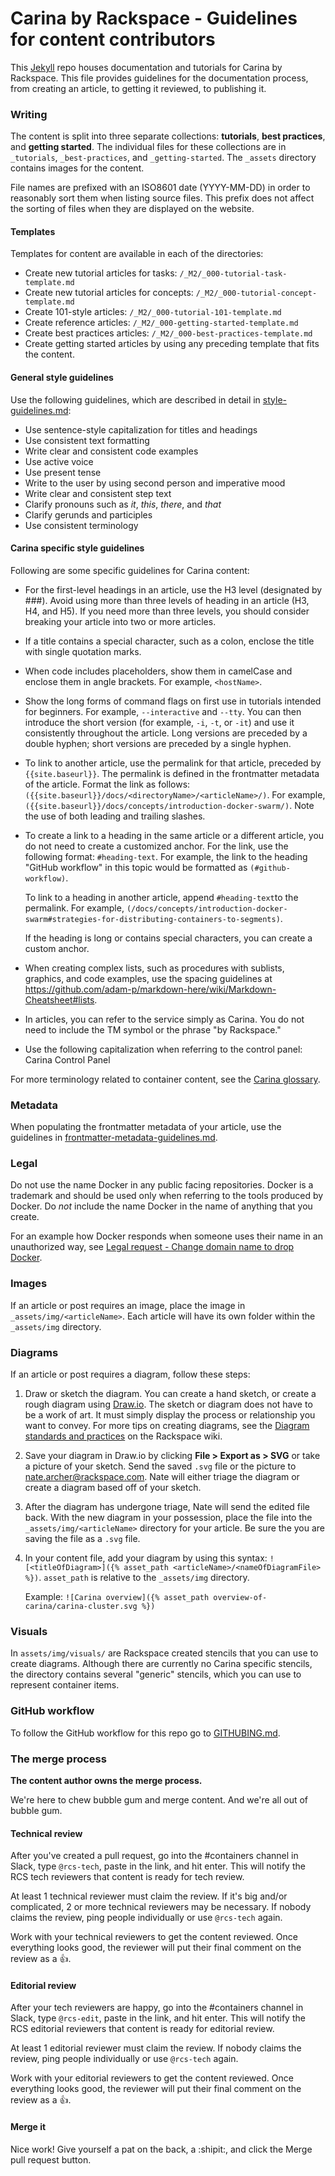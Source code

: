 # Carina by Rackspace - Guidelines for content contributors

This [Jekyll](http://jekyllrb.com/) repo houses documentation and tutorials for
Carina by Rackspace. This file provides guidelines for the documentation
process, from creating an article, to getting it reviewed, to publishing it.

### Writing

The content is split into three separate collections: **tutorials**, **best
practices**, and **getting started**. The individual files for these
collections are in `_tutorials`, `_best-practices`, and `_getting-started`. The
`_assets` directory contains images for the content.

File names are prefixed with an ISO8601 date (YYYY-MM-DD) in order to
reasonably sort them when listing source files. This prefix does not affect the
sorting of files when they are displayed on the website.

#### Templates

Templates for content are available in each of the directories:

- Create new tutorial articles for tasks: `/_M2/_000-tutorial-task-template.md`
- Create new tutorial articles for concepts:
  `/_M2/_000-tutorial-concept-template.md`
- Create 101-style articles: `/_M2/_000-tutorial-101-template.md`
- Create reference articles: `/_M2/_000-getting-started-template.md`
- Create best practices articles: `/_M2/_000-best-practices-template.md`
- Create getting started articles by using any preceding template that fits the
  content.

#### General style guidelines

Use the following guidelines, which are described in detail in
[style-guidelines.md](style-guidelines.md):

- Use sentence-style capitalization for titles and headings
- Use consistent text formatting
- Write clear and consistent code examples
- Use active voice
- Use present tense
- Write to the user by using second person and imperative mood
- Write clear and consistent step text
- Clarify pronouns such as *it*, *this*, *there*, and *that*
- Clarify gerunds and participles
- Use consistent terminology

#### Carina specific style guidelines

Following are some specific guidelines for Carina content:

- For the first-level headings in an article, use the H3 level (designated
  by ###). Avoid using more than three levels of heading in an article (H3, H4,
  and H5). If you need more than three levels, you should consider breaking
  your article into two or more articles.

- If a title contains a special character, such as a colon, enclose the title
  with single quotation marks.

- When code includes placeholders, show them in camelCase and enclose them in
  angle brackets. For example, `<hostName>`.

- Show the long forms of command flags on first use in tutorials intended for
  beginners. For example, `--interactive` and `--tty`. You can then introduce
  the short version (for example, `-i`, `-t`, or `-it`) and use it consistently
  throughout the article. Long versions are preceded by a double hyphen; short
  versions are preceded by a single hyphen.

- To link to another article, use the permalink for that article, preceded by
  `{{site.baseurl}}`. The permalink is defined in the frontmatter metadata of
  the article. Format the link as follows:
  `({{site.baseurl}}/docs/<directoryName>/<articleName>/)`. For example,
  `({{site.baseurl}}/docs/concepts/introduction-docker-swarm/)`. Note the use
  of both leading and trailing slashes.

- To create a link to a heading in the same article or a different article, you
  do not need to create a customized anchor. For the link, use the following
  format: `#heading-text`. For example, the link to the heading "GitHub
  workflow" in this topic would be formatted as `(#github-workflow)`.

  To link to a heading in another article, append `#heading-text`to the
  permalink. For example,
  `(/docs/concepts/introduction-docker-swarm#strategies-for-distributing-containers-to-segments)`.

  If the heading is long or contains special characters, you can create a custom anchor.

- When creating complex lists, such as procedures with sublists, graphics, and
  code examples, use the spacing guidelines at
  https://github.com/adam-p/markdown-here/wiki/Markdown-Cheatsheet#lists.

- In articles, you can refer to the service simply as Carina. You do not need
  to include the TM symbol or the phrase "by Rackspace."

- Use the following capitalization when referring to the control panel: Carina
  Control Panel

For more terminology related to container content, see the
[Carina glossary](_getting-started/008-glossary.md).

### Metadata

When populating the frontmatter metadata of your article, use the guidelines in
[frontmatter-metadata-guidelines.md](frontmatter-metadata-guidelines.md).

### Legal

Do not use the name Docker in any public facing repositories. Docker is a
trademark and should be used only when referring to the tools produced by
Docker. Do *not* include the name Docker in the name of anything that you
create.

For an example how Docker responds when someone uses their name in an
unauthorized way, see
[Legal request - Change domain name to drop Docker](https://github.com/j-bennet/wharfee/issues/89).

### Images

If an article or post requires an image, place the image in
`_assets/img/<articleName>`. Each article will have its own folder within the
`_assets/img` directory.

### Diagrams

If an article or post requires a diagram, follow these steps:

1. Draw or sketch the diagram. You can create a hand sketch, or create a rough
diagram using [Draw.io](https://www.draw.io/). The sketch or diagram does not
have to be a work of art. It must simply display the process or relationship
you want to convey. For more tips on creating diagrams, see the
[Diagram standards and practices](https://one.rackspace.com/display/devdoc/Diagram+standards+and+practices)
on the Rackspace wiki.

2. Save your diagram in Draw.io by clicking **File > Export as > SVG** or take
a picture of your sketch. Send the saved `.svg` file or the picture to
<nate.archer@rackspace.com>. Nate will either triage the diagram or create a
diagram based off of your sketch.

3. After the diagram has undergone triage, Nate will send the edited file back.
With the new diagram in your possession, place the file into the
`_assets/img/<articleName>` directory for your article. Be sure the you are
saving the file as a `.svg` file.

4. In your content file, add your diagram by using this syntax:
   `![<titleOfDiagram>]({% asset_path <articleName>/<nameOfDiagramFile> %})`.
   `asset_path` is relative to the `_assets/img` directory.

    Example: `![Carina overview]({% asset_path overview-of-carina/carina-cluster.svg %})`

### Visuals

In `assets/img/visuals/` are Rackspace created stencils that you can use to
create diagrams. Although there are currently no Carina specific stencils, the
directory contains several "generic" stencils, which you can use to represent
container items.

### GitHub workflow

To follow the GitHub workflow for this repo go to [GITHUBING.md](GITHUBING.md).

### The merge process

**The content author owns the merge process.**

We're here to chew bubble gum and merge content. And we're all out of bubble
gum.

#### Technical review

After you've created a pull request, go into the #containers channel in Slack,
type `@rcs-tech`, paste in the link, and hit enter. This will notify the RCS
tech reviewers that content is ready for tech review.

At least 1 technical reviewer must claim the review. If it's big and/or
complicated, 2 or more technical reviewers may be necessary. If nobody claims
the review, ping people individually or use `@rcs-tech` again.

Work with your technical reviewers to get the content reviewed. Once everything
looks good, the reviewer will put their final comment on the review as a :+1:.

#### Editorial review

After your tech reviewers are happy, go into the #containers channel in Slack,
type `@rcs-edit`, paste in the link, and hit enter. This will notify the RCS
editorial reviewers that content is ready for editorial review.

At least 1 editorial reviewer must claim the review. If nobody claims the
review, ping people individually or use `@rcs-tech` again.

Work with your editorial reviewers to get the content reviewed. Once everything
looks good, the reviewer will put their final comment on the review as a :+1:.

#### Merge it

Nice work! Give yourself a pat on the back, a :shipit:, and click the Merge
pull request button.
